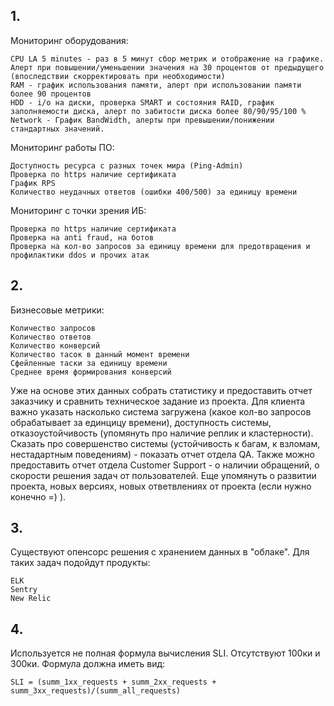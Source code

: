## 1. 
Мониторинг оборудования:

	CPU LA 5 minutes - раз в 5 минут сбор метрик и отображение на графике. Алерт при повышении/уменьшении значения на 30 процентов от предыдущего (впоследствии скорректировать при необходимости)
	RAM - график использования памяти, алерт при использовании памяти более 90 процентов
	HDD - i/o на диски, проверка SMART и состояния RAID, график заполняемости диска, алерт по забитости диска более 80/90/95/100 %
	Network - График BandWidth, алерты при превышении/понижении стандартных значений.
	
Мониторинг работы ПО:
   
   	Доступность ресурса с разных точек мира (Ping-Admin)
   	Проверка по https наличие сертификата	
   	График RPS
   	Количество неудачных ответов (ошибки 400/500) за единицу времени
   	
Мониторинг с точки зрения ИБ:
   
   	Проверка по https наличие сертификата
   	Проверка на anti fraud, на ботов
   	Проверка на кол-во запросов за единицу времени для предотвращения и профилактики ddos и прочих атак
   		
## 2. 
Бизнесовые метрики:

	Количество запросов
	Количество ответов
	Количество конверсий
	Количество тасок в данный момент времени
	Сфейленные таски за единицу времени
	Среднее время формирования конверсий
	
   Уже на основе этих данных собрать статистику и предоставить отчет заказчику и сравнить техническое задание из проекта. Для клиента важно указать насколько система загружена (какое кол-во запросов обрабатывает за единцицу времени), доступность системы, отказоустойчивость (упомянуть про наличие реплик и кластерности). Сказать про совершенство системы (устойчивость к багам, к взломам, нестадартным поведениям) - показать отчет отдела QA. Также можно предоставить отчет отдела Customer Support - о наличии обращений, о скорости решения задач от пользователей. Еще упомянуть о развитии проекта, новых версиях, новых ответвлениях от проекта (если нужно конечно =) ).
   
## 3. 
Существуют опенсорс решения с хранением данных в "облаке". Для таких задач подойдут продукты:

	ELK
	Sentry
	New Relic
		
## 4. 
Используется не полная формула вычисления SLI. Отсутствуют 100ки и 300ки. Формула должна иметь вид:
	
    SLI = (summ_1xx_requests + summ_2xx_requests + summ_3xx_requests)/(summ_all_requests)
